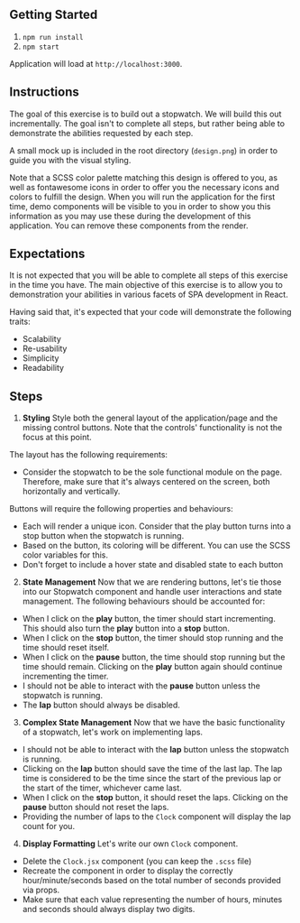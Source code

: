 ## Getting Started

1. `npm run install`
2. `npm start`

Application will load at `http://localhost:3000`.

## Instructions

The goal of this exercise is to build out a stopwatch. We will build this out incrementally. The goal isn't to complete all steps, but rather being able to demonstrate the abilities requested by each step.

A small mock up is included in the root directory (`design.png`) in order to guide you with the visual styling.

Note that a SCSS color palette matching this design is offered to you, as well as fontawesome icons in order to offer you the necessary icons and colors to fulfill the design. When you will run the application for the first time, demo components will be visible to you in order to show you this information as you may use these during the development of this application. You can remove these components from the render.

## Expectations
It is not expected that you will be able to complete all steps of this exercise in the time you have. The main objective of this exercise is to allow you to demonstration your abilities in various facets of SPA development in React.

Having said that, it's expected that your code will demonstrate the following traits:
- Scalability
- Re-usability
- Simplicity
- Readability

## Steps
1. **Styling** Style both the general layout of the application/page and the missing control buttons. Note that the controls' functionality is not the focus at this point.

The layout has the following requirements:
- Consider the stopwatch to be the sole functional module on the page. Therefore, make sure that it's always centered on the screen, both horizontally and vertically.

Buttons will require the following properties and behaviours:
- Each will render a unique icon. Consider that the play button turns into a stop button when the stopwatch is running.
- Based on the button, its coloring will be different. You can use the SCSS color variables for this.
- Don't forget to include a hover state and disabled state to each button

2. **State Management** Now that we are rendering buttons, let's tie those into our Stopwatch component and handle user interactions and state management. The following behaviours should be accounted for:
- When I click on the **play** button, the timer should start incrementing. This should also turn the **play** button into a **stop** button.
- When I click on the **stop** button, the timer should stop running and the time should reset itself.
- When I click on the **pause** button, the time should stop running but the time should remain. Clicking on the **play** button again should continue incrementing the timer.
- I should not be able to interact with the **pause** button unless the stopwatch is running.
- The **lap** button should always be disabled.

3. **Complex State Management** Now that we have the basic functionality of a stopwatch, let's work on implementing laps.
- I should not be able to interact with the **lap** button unless the stopwatch is running.
- Clicking on the **lap** button should save the time of the last lap. The lap time is considered to be the time since the start of the previous lap or the start of the timer, whichever came last.
- When I click on the **stop** button, it should reset the laps. Clicking on the **pause** button should not reset the laps.
- Providing the number of laps to the `Clock` component will display the lap count for you.

4. **Display Formatting** Let's write our own `Clock` component.
- Delete the `Clock.jsx` component (you can keep the `.scss` file)
- Recreate the component in order to display the correctly hour/minute/seconds based on the total number of seconds provided via props.
- Make sure that each value representing the number of hours, minutes and seconds should always display two digits.
